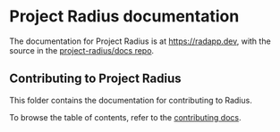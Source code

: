 # Project Radius documentation

The documentation for Project Radius is at https://radapp.dev, with the source in the [project-radius/docs repo](https://github.com/project-radius/docs).

## Contributing to Project Radius

This folder contains the documentation for contributing to Radius. 

To browse the table of contents, refer to the [contributing docs](./../CONTRIBUTING.md).

